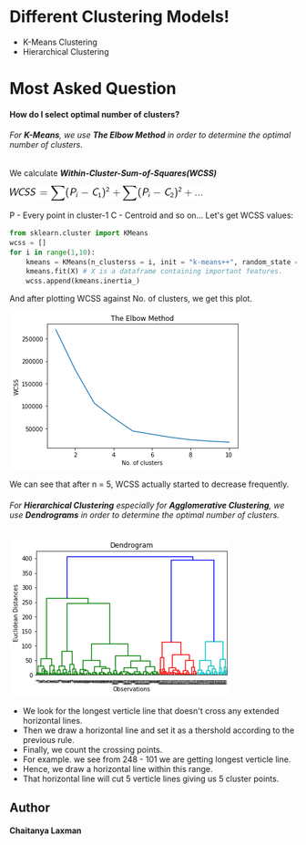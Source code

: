 # Different Clustering Models!

  - K-Means Clustering
  - Hierarchical Clustering

# Most Asked Question
#### How do I select optimal number of clusters?
###### For **K-Means**, we use ***The Elbow Method*** in order to determine the optimal number of clusters.
We calculate ***Within-Cluster-Sum-of-Squares(WCSS)*** 

![](https://raw.githubusercontent.com/claxman/Clustering_Models/master/images/CodeCogsEqn.png)

P - Every point in cluster-1
C - Centroid
and so on...
Let's get WCSS values:
```python
from sklearn.cluster import KMeans
wcss = []
for i in range(1,10):
    kmeans = KMeans(n_clusterss = i, init = "k-means++", random_state = 0)
    kmeans.fit(X) # X is a dataframe containing important features.  
    wcss.append(kmeans.inertia_)
```

And after plotting WCSS against No. of clusters, we get this plot.

![](https://raw.githubusercontent.com/claxman/Clustering_Models/master/images/Elbow_Method.png)

We can see that after n = 5, WCSS actually started to decrease frequently.

###### For **Hierarchical Clustering** especially for ***Agglomerative Clustering***, we use ***Dendrograms*** in order to determine the optimal number of clusters.

![](https://raw.githubusercontent.com/claxman/Clustering_Models/master/images/dendrogram.png)
- We look for the longest verticle line that doesn't cross any extended horizontal lines.
- Then we draw a horizontal line and set it as a thershold according to the previous rule.
- Finally, we count the crossing points.
- For example. we see from 248 - 101 we are getting longest verticle line.
- Hence, we draw a horizontal line within this range.
- That horizontal line will cut 5 verticle lines giving us 5 cluster points.
    
**Author**
------
#### Chaitanya Laxman
